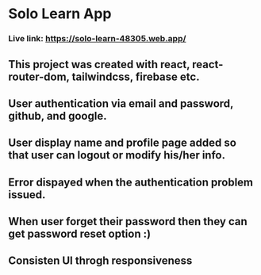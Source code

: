 # Solo Learn App

### Live link: https://solo-learn-48305.web.app/

## This project was created with react, react-router-dom, tailwindcss, firebase etc.

## User authentication via email and password, github, and google.

## User display name and profile page added so that user can logout or modify his/her info.

## Error dispayed when the authentication problem issued.

## When user forget their password then they can get password reset option :)

## Consisten UI throgh responsiveness

